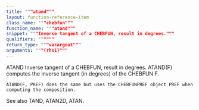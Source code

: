 ```yaml
---
title: """atand"""
layout: function-reference-item
class_name: """chebfun"""
function_name: """atand"""
snippet: """Inverse tangent of a CHEBFUN, result in degrees."""
qualifiers: """"""
return_type: """varargout"""
arguments: """(rhs1)"""
---
```


 ATAND   Inverse tangent of a CHEBFUN, result in degrees.
    ATAND(F) computes the inverse tangent (in degrees) of the CHEBFUN F.
 
    ATAND(F, PREF) does the same but uses the CHEBFUNPREF object PREF when
    computing the composition.
 
  See also TAND, ATAN2D, ATAN.
